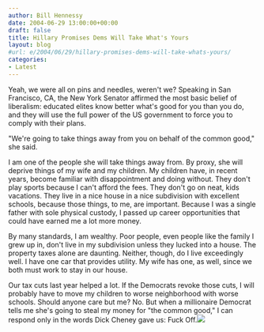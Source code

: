 ```yaml
---
author: Bill Hennessy
date: 2004-06-29 13:00:00+00:00
draft: false
title: Hillary Promises Dems Will Take What's Yours
layout: blog
#url: e/2004/06/29/hillary-promises-dems-will-take-whats-yours/
categories:
- Latest
---
```


Yeah, we were all on pins and needles, weren't we?  Speaking in San Francisco, CA, the New York Senator affirmed the most basic belief of liberalism:  educated elites know better what's good for you than you do, and they will use the full power of the US government to force you to comply with their plans.  
  
"We're going to take things away from you on behalf of the common good," she said.    
  
I am one of the people she will take things away from.  By proxy, she will deprive things of my wife and my children.  My children have, in recent years, become familiar with disappointment and doing without.  They don't play sports because I can't afford the fees.  They don't go on neat, kids vacations.  They live in a nice house in a nice subdivision with excellent schools, because those things, to me, are important.  Because I was a single father with sole physical custody, I passed up career opportunities that could have earned me a lot more money.   
  
By many standards, I am wealthy.  Poor people, even people like the family I grew up in, don't live in my subdivision unless they lucked into a house.  The property taxes alone are daunting.   Neither, though, do I live exceedingly well.  I have one car that provides utility.  My wife has one, as well, since we both must work to stay in our house.    
  
Our tax cuts last year helped a lot.  If the Democrats revoke those cuts, I will probably have to move my children to worse neighborhood with worse schools.  Should anyone care but me?  No.  But when a millionaire Democrat tells me she's going to steal my money for "the common good," I can respond only in the words Dick Cheney gave us:  Fuck Off.![](https://blog.billhennessy.com/aggbug.aspx?PostID=731)

